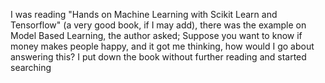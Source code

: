 I was reading "Hands on Machine Learning with Scikit Learn and Tensorflow" (a very good book, if I may add), there was the example on Model Based Learning, the author asked; Suppose you want to know if money makes people happy, and it got me thinking, how would I go about answering this? I put down the book without further reading and started searching